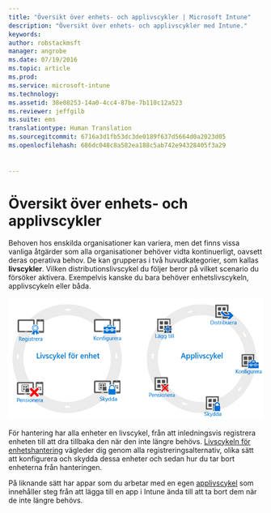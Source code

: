 ```yaml
---
title: "Översikt över enhets- och applivscykler | Microsoft Intune"
description: "Översikt över enhets- och applivscykler med Intune."
keywords: 
author: robstackmsft
manager: angrobe
ms.date: 07/19/2016
ms.topic: article
ms.prod: 
ms.service: microsoft-intune
ms.technology: 
ms.assetid: 38e08253-14a0-4cc4-87be-7b110c12a523
ms.reviewer: jeffgilb
ms.suite: ems
translationtype: Human Translation
ms.sourcegitcommit: 6716a3d1fb53dc3de0189f637d5664d0a2023d05
ms.openlocfilehash: 686dc048c8a582ea188c5ab742e94328405f3a29


---
```


# Översikt över enhets- och applivscykler

Behoven hos enskilda organisationer kan variera, men det finns vissa vanliga åtgärder som alla organisationer behöver vidta kontinuerligt, oavsett deras operativa behov. De kan grupperas i två huvudkategorier, som kallas **livscykler**. Vilken distributionslivscykel du följer beror på vilket scenario du försöker aktivera. Exempelvis kanske du bara behöver enhetslivscykeln, applivscykeln eller båda.

![MDM- och applivscykeln](./media/device-app-lifecycle.png "mobile device and app lifecycles")

För hantering har alla enheter en livscykel, från att inledningsvis registrera enheten till att dra tillbaka den när den inte längre behövs. [Livscykeln för enhetshantering](overview-of-device-lifecycle-in-microsoft-intune.md) vägleder dig genom alla registreringsalternativ, olika sätt att konfigurera och skydda dessa enheter och sedan hur du tar bort enheterna från hanteringen.

På liknande sätt har appar som du arbetar med en egen [applivscykel](overview-of-app-lifecycle-in-microsoft-intune.md) som innehåller steg från att lägga till en app i Intune ända till att ta bort dem när de inte längre behövs.



<!--HONumber=Jul16_HO4-->


